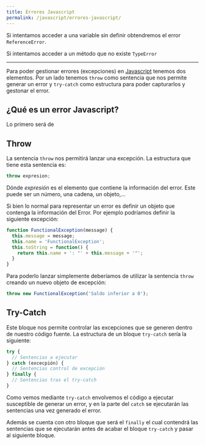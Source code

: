 ```yaml
---
title: Errores Javascript
permalink: /javascript/errores-javascript/
---
```



Si intentamos acceder a una variable sin definir obtendremos el error `ReferenceError`.

Si intentamos acceder a un método que no existe
`TypeError`

------

Para poder gestionar errores (excepciones) en [Javascript][Javascript] tenemos dos elementos. Por un lado tenemos `throw` como sentencia que nos permite generar un error y `try-catch` como estructura para poder capturarlos y gestonar el error.

## ¿Qué es un error Javascript?
Lo primero será de


## Throw
La sentencia `throw` nos permitirá lanzar una excepción. La estructura que tiene esta sentencia es:

~~~javascript
throw expresion;
~~~

Dónde *expresión* es el elemento que contiene la información del error. Este puede ser un número, una cadena, un objeto,...

Si bien lo normal para representar un error es definir un objeto que contenga la información del Error. Por ejemplo podríamos definir la siguiente excepción:

~~~javascript
function FunctionalException(message) {
  this.message = message;
  this.name = 'FunctionalException';
  this.toString = function() {
    return this.name + ': "' + this.message + '"';
  }
}
~~~

Para poderlo lanzar simplemente deberíamos de utilizar la sentencia `throw` creando un nuevo objeto de excepción:

~~~javascript
throw new FunctionalException('Saldo inferior a 0');
~~~

## Try-Catch
Este bloque nos permite controlar las excepciones que se generen dentro de nuestro código fuente. La estructura de un bloque `try-catch` sería la siguiente:

~~~javascript
try {
  // Sentencias a ejecutar
} catch (excecpión) {
  // Sentencias control de excepción
} finally {
  // Sentencias tras el try-catch
}
~~~

Como vemos mediante `try-catch` envolvemos el código a ejecutar susceptible de generar un error, y en la parte del `catch` se ejecutarán las sentencias una vez generado el error.

Además se cuenta con otro bloque que será el `finally` el cual contendrá las sentencias que se ejecutarán antes de acabar el bloque `try-catch` y pasar al siguiente bloque.




[Javascript]: {{site.url}}/javascript/
